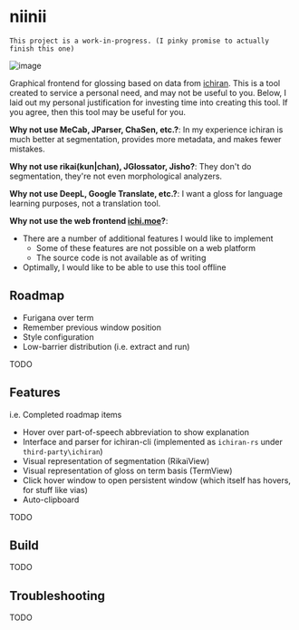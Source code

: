 # niinii
`This project is a work-in-progress. (I pinky promise to actually finish this one)`

![image](https://user-images.githubusercontent.com/2091886/124209159-04d6fa00-dab7-11eb-9ebf-32433e46db7c.png)

Graphical frontend for glossing based on data from [ichiran](https://github.com/tshatrov/ichiran). 
This is a tool created to service a personal need, and may not be useful to you.
Below, I laid out my personal justification for investing time into creating
this tool. If you agree, then this tool may be useful for you.

**Why not use MeCab, JParser, ChaSen, etc.?**: In my experience ichiran is
much better at segmentation, provides more metadata, and makes fewer mistakes.

**Why not use rikai(kun|chan), JGlossator, Jisho?**: They don't do segmentation, 
they're not even morphological analyzers.

**Why not use DeepL, Google Translate, etc.?**: I want a gloss for language
learning purposes, not a translation tool.

**Why not use the web frontend [ichi.moe](https://ichi.moe)?**: 
- There are a number of additional features I would like to implement
	- Some of these features are not possible on a web platform
	- The source code is not available as of writing
- Optimally, I would like to be able to use this tool offline

## Roadmap
- Furigana over term
- Remember previous window position
- Style configuration
- Low-barrier distribution (i.e. extract and run)

TODO

## Features
i.e. Completed roadmap items
- Hover over part-of-speech abbreviation to show explanation
- Interface and parser for ichiran-cli (implemented as `ichiran-rs` under `third-party\ichiran`)
- Visual representation of segmentation (RikaiView)
- Visual representation of gloss on term basis (TermView)
- Click hover window to open persistent window (which itself has hovers, for stuff like vias)
- Auto-clipboard

TODO

## Build
TODO

## Troubleshooting
TODO
